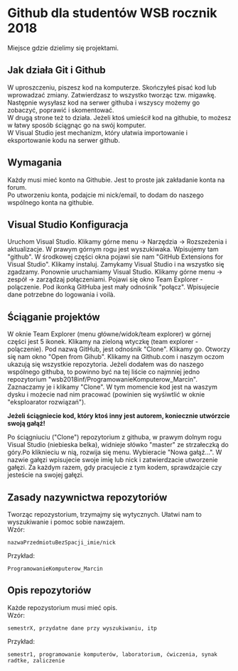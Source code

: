 # Github dla studentów WSB rocznik 2018
Miejsce gdzie dzielimy się projektami.

## Jak działa Git i Github
W uproszczeniu, piszesz kod na komputerze. Skończyłeś pisać kod lub wprowadzać zmiany. Zatwierdzasz to wszystko tworząc tzw. migawkę. Następnie wysyłasz kod na serwer githuba i wszyscy możemy go zobaczyć, poprawić i skomentować.<br/>
W drugą strone też to działa. Jeżeli ktoś umieścił kod na githubie, to możesz w łatwy sposób ściągnąc go na swój komputer.<br/>
W Visual Studio jest mechanizm, który ułatwia importowanie i eksportowanie kodu na serwer github.

## Wymagania
Każdy musi mieć konto na Githubie. Jest to proste jak zakładanie konta na forum.<br/>
Po utworzeniu konta, podajcie mi nick/email, to dodam do naszego wspólnego konta na githubie.

## Visual Studio Konfiguracja
Uruchom Visual Studio. Klikamy górne menu -> Narzędzia -> Rozszeżenia i aktualizacje. W prawym górnym rogu jest wyszukiwaka. Wpisujemy tam "github". W środkowej części okna pojawi sie nam "GitHub Extensions for Visual Studio". Klikamy instaluj. Zamykamy Visual Studio i na wszystko się zgadzamy. Ponownie uruchamiamy Visual Studio. Klikamy górne menu -> zespół -> zarządzaj połączeniami. Pojawi się okno Team Explorer - polączenie. Pod ikonką GitHuba jest mały odnośnik "połącz". Wpisujecie dane potrzebne do logowania i voilà.

## Ściąganie projektów
W oknie Team Explorer (menu główne/widok/team explorer) w górnej części jest 5 ikonek. Klikamy na zieloną wtyczkę (team explorer - polączenie). Pod nazwą GitHub, jest odnośnik "Clone". Klikamy go. Otworzy się nam okno "Open from Gihub". Klikamy na Github.com i naszym oczom ukazują się wszystkie repozytoria. Jeżeli dodałem was do naszego wspólnego githuba, to powinno być na tej liście co najmniej jedno repozytorium "wsb2018inf/ProgramowanieKomputerow_Marcin". Zaznaczamy je i klikamy "Clone". W tym momencie kod jest na waszym dysku i możecie nad nim pracować (powinien się wyśiwtlić w oknie "eksploarator rozwiązań").  

**Jeżeli ściągniecie kod, który ktoś inny jest autorem, koniecznie utwórzcie swoją gałąź!**  

Po ściągniuciu ("Clone") repozytorium z githuba, w prawym dolnym rogu Visual Studio (niebieska belka), widnieje słówko "master" ze strzałeczką do góry.Po kliknieciu w nią, rozwija się menu. Wybieracie "Nowa gałąź...". W nazwie gałęzi wpisujecie swoje imię lub nick i zatwierdzacie utworzenie gałęzi. Za każdym razem, gdy pracujecie z tym kodem, sprawdzajcie czy jesteście na swojej gałęzi.

## Zasady nazywnictwa repozytoriów
Tworząc repozystorium, trzymajmy się wytycznych. Ułatwi nam to wyszukiwanie i pomoc sobie nawzajem.<br/>
Wzór:
```
nazwaPrzedmiotuBezSpacji_imie/nick
```
Przykład:
``` 
ProgramowanieKomputerow_Marcin 
```
 
## Opis repozytoriów
Każde repozystorium musi mieć opis.<br/>
Wzór:
```
semestrX, przydatne dane przy wyszukiwaniu, itp
```
Przykład:
```
semestr1, programowanie komputerów, laboratorium, ćwiczenia, synak radtke, zaliczenie
```

